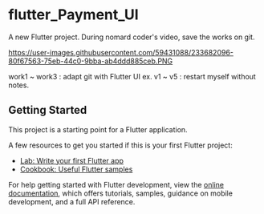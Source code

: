 # flutter_Payment_UI

A new Flutter project.
During nomard coder's video, save the works on git.

https://user-images.githubusercontent.com/59431088/233682096-80f67563-75eb-44c0-9bba-ab4ddd885ceb.PNG

work1 ~ work3 : adapt git with Flutter UI ex.
v1 ~ v5 : restart myself without notes.

## Getting Started

This project is a starting point for a Flutter application.

A few resources to get you started if this is your first Flutter project:

- [Lab: Write your first Flutter app](https://docs.flutter.dev/get-started/codelab)
- [Cookbook: Useful Flutter samples](https://docs.flutter.dev/cookbook)

For help getting started with Flutter development, view the
[online documentation](https://docs.flutter.dev/), which offers tutorials,
samples, guidance on mobile development, and a full API reference.
